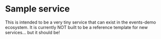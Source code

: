 # Sample service

This is intended to be a very tiny service that can exist in
the events-demo ecosystem.  It is currently NOT built to be
a reference template for new services... but it should be!

